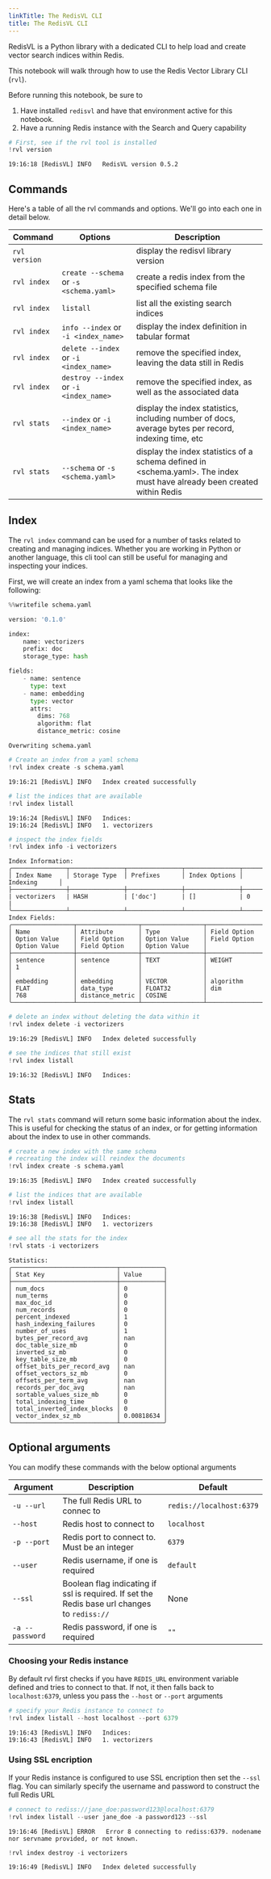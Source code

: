 ```yaml
---
linkTitle: The RedisVL CLI
title: The RedisVL CLI
---
```



RedisVL is a Python library with a dedicated CLI to help load and create vector search indices within Redis.

This notebook will walk through how to use the Redis Vector Library CLI (``rvl``).

Before running this notebook, be sure to
1. Have installed ``redisvl`` and have that environment active for this notebook.
2. Have a running Redis instance with the Search and Query capability


```python
# First, see if the rvl tool is installed
!rvl version
```

    19:16:18 [RedisVL] INFO   RedisVL version 0.5.2


## Commands
Here's a table of all the rvl commands and options. We'll go into each one in detail below.

| Command       | Options                  | Description |
|---------------|--------------------------|-------------|
| `rvl version` |                          | display the redisvl library version|
| `rvl index`   | `create --schema` or `-s <schema.yaml>`| create a redis index from the specified schema file|
| `rvl index`   | `listall`                | list all the existing search indices|
| `rvl index`   | `info --index` or ` -i <index_name>`   | display the index definition in tabular format|
| `rvl index`   | `delete --index` or `-i <index_name>` | remove the specified index, leaving the data still in Redis|
| `rvl index`   | `destroy --index` or `-i <index_name>`| remove the specified index, as well as the associated data|
| `rvl stats`   | `--index` or `-i <index_name>`        | display the index statistics, including number of docs, average bytes per record, indexing time, etc|
| `rvl stats`   | `--schema` or `-s <schema.yaml>`        | display the index statistics of a schema defined in <schema.yaml>. The index must have already been created within Redis|

## Index

The ``rvl index`` command can be used for a number of tasks related to creating and managing indices. Whether you are working in Python or another language, this cli tool can still be useful for managing and inspecting your indices.

First, we will create an index from a yaml schema that looks like the following:



```python
%%writefile schema.yaml

version: '0.1.0'

index:
    name: vectorizers
    prefix: doc
    storage_type: hash

fields:
    - name: sentence
      type: text
    - name: embedding
      type: vector
      attrs:
        dims: 768
        algorithm: flat
        distance_metric: cosine
```

    Overwriting schema.yaml



```python
# Create an index from a yaml schema
!rvl index create -s schema.yaml
```

    19:16:21 [RedisVL] INFO   Index created successfully



```python
# list the indices that are available
!rvl index listall
```

    19:16:24 [RedisVL] INFO   Indices:
    19:16:24 [RedisVL] INFO   1. vectorizers



```python
# inspect the index fields
!rvl index info -i vectorizers
```

    
    
    Index Information:
    ╭───────────────┬───────────────┬───────────────┬───────────────┬───────────────╮
    │ Index Name    │ Storage Type  │ Prefixes      │ Index Options │ Indexing      │
    ├───────────────┼───────────────┼───────────────┼───────────────┼───────────────┤
    | vectorizers   | HASH          | ['doc']       | []            | 0             |
    ╰───────────────┴───────────────┴───────────────┴───────────────┴───────────────╯
    Index Fields:
    ╭─────────────────┬─────────────────┬─────────────────┬─────────────────┬─────────────────┬─────────────────┬─────────────────┬─────────────────┬─────────────────┬─────────────────┬─────────────────╮
    │ Name            │ Attribute       │ Type            │ Field Option    │ Option Value    │ Field Option    │ Option Value    │ Field Option    │ Option Value    │ Field Option    │ Option Value    │
    ├─────────────────┼─────────────────┼─────────────────┼─────────────────┼─────────────────┼─────────────────┼─────────────────┼─────────────────┼─────────────────┼─────────────────┼─────────────────┤
    │ sentence        │ sentence        │ TEXT            │ WEIGHT          │ 1               │                 │                 │                 │                 │                 │                 │
    │ embedding       │ embedding       │ VECTOR          │ algorithm       │ FLAT            │ data_type       │ FLOAT32         │ dim             │ 768             │ distance_metric │ COSINE          │
    ╰─────────────────┴─────────────────┴─────────────────┴─────────────────┴─────────────────┴─────────────────┴─────────────────┴─────────────────┴─────────────────┴─────────────────┴─────────────────╯



```python
# delete an index without deleting the data within it
!rvl index delete -i vectorizers
```

    19:16:29 [RedisVL] INFO   Index deleted successfully



```python
# see the indices that still exist
!rvl index listall
```

    19:16:32 [RedisVL] INFO   Indices:


## Stats

The ``rvl stats`` command will return some basic information about the index. This is useful for checking the status of an index, or for getting information about the index to use in other commands.


```python
# create a new index with the same schema
# recreating the index will reindex the documents
!rvl index create -s schema.yaml
```

    19:16:35 [RedisVL] INFO   Index created successfully



```python
# list the indices that are available
!rvl index listall
```

    19:16:38 [RedisVL] INFO   Indices:
    19:16:38 [RedisVL] INFO   1. vectorizers



```python
# see all the stats for the index
!rvl stats -i vectorizers
```

    
    Statistics:
    ╭─────────────────────────────┬────────────╮
    │ Stat Key                    │ Value      │
    ├─────────────────────────────┼────────────┤
    │ num_docs                    │ 0          │
    │ num_terms                   │ 0          │
    │ max_doc_id                  │ 0          │
    │ num_records                 │ 0          │
    │ percent_indexed             │ 1          │
    │ hash_indexing_failures      │ 0          │
    │ number_of_uses              │ 1          │
    │ bytes_per_record_avg        │ nan        │
    │ doc_table_size_mb           │ 0          │
    │ inverted_sz_mb              │ 0          │
    │ key_table_size_mb           │ 0          │
    │ offset_bits_per_record_avg  │ nan        │
    │ offset_vectors_sz_mb        │ 0          │
    │ offsets_per_term_avg        │ nan        │
    │ records_per_doc_avg         │ nan        │
    │ sortable_values_size_mb     │ 0          │
    │ total_indexing_time         │ 0          │
    │ total_inverted_index_blocks │ 0          │
    │ vector_index_sz_mb          │ 0.00818634 │
    ╰─────────────────────────────┴────────────╯


## Optional arguments
You can modify these commands with the below optional arguments

| Argument       | Description | Default |
|----------------|-------------|---------|
| `-u --url`     | The full Redis URL to connec to | `redis://localhost:6379` |
| `--host`       | Redis host to connect to | `localhost` |
| `-p --port`    | Redis port to connect to. Must be an integer | `6379` |
| `--user`       | Redis username, if one is required   | `default` |
| `--ssl`        | Boolean flag indicating if ssl is required. If set the Redis base url changes to `rediss://` | None |
| `-a --password`| Redis password, if one is required| `""` |

### Choosing your Redis instance
By default rvl first checks if you have `REDIS_URL` environment variable defined and tries to connect to that. If not, it then falls back to `localhost:6379`, unless you pass the `--host` or `--port` arguments


```python
# specify your Redis instance to connect to
!rvl index listall --host localhost --port 6379
```

    19:16:43 [RedisVL] INFO   Indices:
    19:16:43 [RedisVL] INFO   1. vectorizers


### Using SSL encription
If your Redis instance is configured to use SSL encription then set the `--ssl` flag.
You can similarly specify the username and password to construct the full Redis URL


```python
# connect to rediss://jane_doe:password123@localhost:6379
!rvl index listall --user jane_doe -a password123 --ssl
```

    19:16:46 [RedisVL] ERROR   Error 8 connecting to rediss:6379. nodename nor servname provided, or not known.



```python
!rvl index destroy -i vectorizers
```

    19:16:49 [RedisVL] INFO   Index deleted successfully

